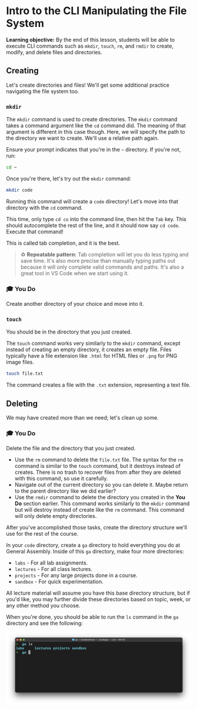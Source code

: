 <h1>
  <span class="headline">Intro to the CLI</span>
  <span class="subhead">Manipulating the File System</span>
</h1>

**Learning objective:** By the end of this lesson, students will be able to execute CLI commands such as `mkdir`, `touch`, `rm`, and `rmdir` to create, modify, and delete files and directories.

## Creating

Let's create directories and files! We'll get some additional practice navigating the file system too.

### `mkdir`

The `mkdir` command is used to create directories. The `mkdir` command takes a command argument like the `cd` command did. The meaning of that argument is different in this case though. Here, we will specify the path to the directory we want to create. We'll use a relative path again.

Ensure your prompt indicates that you're in the `~` directory. If you're not, run:

```bash
cd ~
```

Once you're there, let's try out the `mkdir` command:

```bash
mkdir code
```

Running this command will create a `code` directory! Let's move into that directory with the `cd` command.

This time, only type `cd co` into the command line, then hit the `Tab` key. This should autocomplete the rest of the line, and it should now say `cd code`. Execute that command!

This is called tab completion, and it is the best.

> ♻ **Repeatable pattern:** Tab completion will let you do less typing and save time. It's also more precise than manually typing paths out because it will only complete valid commands and paths. It's also a great tool in VS Code when we start using it.

### 🎓 You Do

Create another directory of your choice and move into it.

### `touch`

You should be in the directory that you just created.

The `touch` command works very similarly to the `mkdir` command, except instead of creating an empty directory, it creates an empty file. Files typically have a file extension like `.html` for HTML files or `.png` for PNG image files.

```bash
touch file.txt
```

The command creates a file with the `.txt` extension, representing a text file.

## Deleting

We may have created more than we need; let's clean up some.

### 🎓 You Do

Delete the file and the directory that you just created.

- Use the `rm` command to delete the `file.txt` file. The syntax for the `rm` command is similar to the `touch` command, but it destroys instead of creates. There is no trash to recover files from after they are deleted with this command, so use it carefully.
- Navigate out of the current directory so you can delete it. Maybe return to the parent directory like we did earlier?
- Use the `rmdir` command to delete the directory you created in the **You Do** section earlier. This command works similarly to the `mkdir` command but will destroy instead of create like the `rm` command. This command will only delete empty directories.

After you've accomplished those tasks, create the directory structure we'll use for the rest of the course.

In your `code` directory, create a `ga` directory to hold everything you do at General Assembly. Inside of this `ga` directory, make four more directories:

- `labs` - For all lab assignments.
- `lectures` - For all class lectures.
- `projects` - For any large projects done in a course.
- `sandbox` - For quick experimentation.

All lecture material will assume you have this base directory structure, but if you'd like, you may further divide these directories based on topic, week, or any other method you choose.

When you're done, you should be able to run the `ls` command in the `ga` directory and see the following:

![The directory structure for the course!](./assets/course-dir-structure.png)
